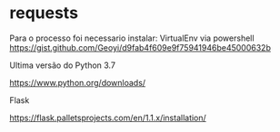 # requests

Para o processo foi necessario instalar:
VirtualEnv via powershell
https://gist.github.com/Geoyi/d9fab4f609e9f75941946be45000632b

Ultima versão do Python 3.7

https://www.python.org/downloads/

Flask 

https://flask.palletsprojects.com/en/1.1.x/installation/
